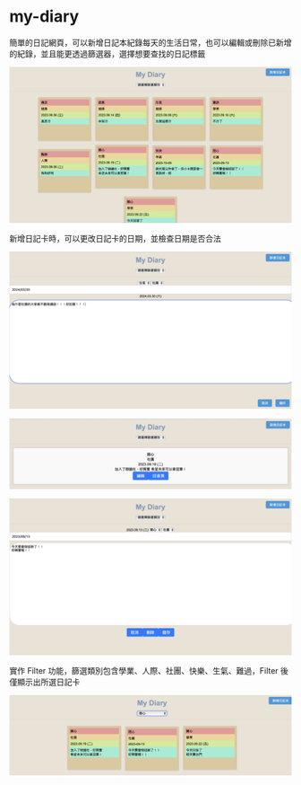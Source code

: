 # my-diary

簡單的日記網頁，可以新增日記本紀錄每天的生活日常，也可以編輯或刪除已新增的紀錄，並且能更透過篩選器，選擇想要查找的日記標籤

![image](https://github.com/maggie0101/my-pages/blob/main/my-diary/my-diary-screenshot.png)

新增日記卡時，可以更改日記卡的日期，並檢查日期是否合法

![image](https://github.com/maggie0101/my-pages/blob/main/my-diary/diary2.png)

![image](https://github.com/maggie0101/my-pages/blob/main/my-diary/diary3.png)

![image](https://github.com/maggie0101/my-pages/blob/main/my-diary/diary4.png)

實作 Filter 功能，篩選類別包含學業、人際、社團、快樂、生氣、難過，Filter 後僅顯示出所選日記卡

![image](https://github.com/maggie0101/my-pages/blob/main/my-diary/diary1.png)




